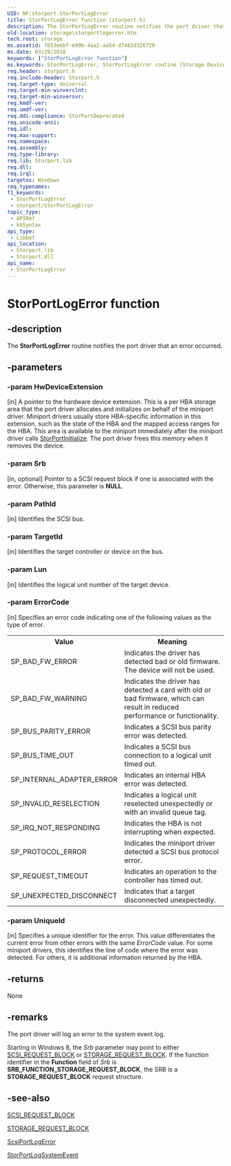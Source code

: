 ```yaml
---
UID: NF:storport.StorPortLogError
title: StorPortLogError function (storport.h)
description: The StorPortLogError routine notifies the port driver that an error occurred.
old-location: storage\storportlogerror.htm
tech.root: storage
ms.assetid: f653e6bf-e99b-4aa2-aa54-d7482d326720
ms.date: 03/29/2018
keywords: ["StorPortLogError function"]
ms.keywords: StorPortLogError, StorPortLogError routine [Storage Devices], storage.storportlogerror, storport/StorPortLogError, storprt_0eb9851c-bfce-49aa-a22b-3d16a72b3dde.xml
req.header: storport.h
req.include-header: Storport.h
req.target-type: Universal
req.target-min-winverclnt: 
req.target-min-winversvr: 
req.kmdf-ver: 
req.umdf-ver: 
req.ddi-compliance: StorPortDeprecated
req.unicode-ansi: 
req.idl: 
req.max-support: 
req.namespace: 
req.assembly: 
req.type-library: 
req.lib: Storport.lib
req.dll: 
req.irql: 
targetos: Windows
req.typenames: 
f1_keywords:
 - StorPortLogError
 - storport/StorPortLogError
topic_type:
 - APIRef
 - kbSyntax
api_type:
 - LibDef
api_location:
 - Storport.lib
 - Storport.dll
api_name:
 - StorPortLogError
---
```


# StorPortLogError function


## -description

The <b>StorPortLogError</b> routine notifies the port driver that an error occurred.

## -parameters

### -param HwDeviceExtension 

[in]
A pointer to the hardware device extension. This is a per HBA storage area that the port driver allocates and initializes on behalf of the miniport driver. Miniport drivers usually store HBA-specific information in this extension, such as the state of the HBA and the mapped access ranges for the HBA. This area is available to the miniport immediately after the miniport driver calls <a href="https://docs.microsoft.com/windows-hardware/drivers/ddi/storport/nf-storport-storportinitialize">StorPortInitialize</a>. The port driver frees this memory when it removes the device.

### -param Srb 

[in, optional]
Pointer to a SCSI request block if one is associated with the error. Otherwise, this parameter is <b>NULL</b>.

### -param PathId 

[in]
Identifies the SCSI bus.

### -param TargetId 

[in]
Identifies the target controller or device on the bus.

### -param Lun 

[in]
Identifies the logical unit number of the target device.

### -param ErrorCode 

[in]
Specifies an error code indicating one of the following values as the type of error.

<table>
<tr>
<th>Value</th>
<th>Meaning</th>
</tr>
<tr>
<td>
SP_BAD_FW_ERROR

</td>
<td>
Indicates the driver has detected bad or old firmware. The device will not be used.

</td>
</tr>
<tr>
<td>
SP_BAD_FW_WARNING

</td>
<td>
Indicates the driver has detected a card with old or bad firmware, which can result in reduced performance or functionality.

</td>
</tr>
<tr>
<td>
SP_BUS_PARITY_ERROR

</td>
<td>
Indicates a SCSI bus parity error was detected.

</td>
</tr>
<tr>
<td>
SP_BUS_TIME_OUT

</td>
<td>
Indicates a SCSI bus connection to a logical unit timed out.

</td>
</tr>
<tr>
<td>
SP_INTERNAL_ADAPTER_ERROR

</td>
<td>
Indicates an internal HBA error was detected.

</td>
</tr>
<tr>
<td>
SP_INVALID_RESELECTION

</td>
<td>
Indicates a logical unit reselected unexpectedly or with an invalid queue tag.

</td>
</tr>
<tr>
<td>
SP_IRQ_NOT_RESPONDING

</td>
<td>
Indicates the HBA is not interrupting when expected.

</td>
</tr>
<tr>
<td>
SP_PROTOCOL_ERROR

</td>
<td>
Indicates the miniport driver detected a SCSI bus protocol error.

</td>
</tr>
<tr>
<td>
SP_REQUEST_TIMEOUT

</td>
<td>
Indicates an operation to the controller has timed out.

</td>
</tr>
<tr>
<td>
SP_UNEXPECTED_DISCONNECT

</td>
<td>
Indicates that a target disconnected unexpectedly.

</td>
</tr>
</table>

### -param UniqueId 

[in]
Specifies a unique identifier for the error. This value differentiates the current error from other errors with the same <i>ErrorCode</i> value. For some miniport drivers, this identifies the line of code where the error was detected. For others, it is additional information returned by the HBA.

## -returns

None

## -remarks

The port driver will log an error to the system event log.

Starting in Windows 8, the <i>Srb</i> parameter may point to either <a href="https://docs.microsoft.com/windows-hardware/drivers/ddi/srb/ns-srb-_scsi_request_block">SCSI_REQUEST_BLOCK</a> or <a href="https://docs.microsoft.com/windows-hardware/drivers/ddi/srb/ns-srb-_storage_request_block">STORAGE_REQUEST_BLOCK</a>. If the function identifier in the <b>Function</b> field of <i>Srb</i> is <b>SRB_FUNCTION_STORAGE_REQUEST_BLOCK</b>, the SRB is a <b>STORAGE_REQUEST_BLOCK</b> request structure.

## -see-also

<a href="https://docs.microsoft.com/windows-hardware/drivers/ddi/srb/ns-srb-_scsi_request_block">SCSI_REQUEST_BLOCK</a>



<a href="https://docs.microsoft.com/windows-hardware/drivers/ddi/srb/ns-srb-_storage_request_block">STORAGE_REQUEST_BLOCK</a>



<a href="https://docs.microsoft.com/windows-hardware/drivers/ddi/srb/nf-srb-scsiportlogerror">ScsiPortLogError</a>



<a href="https://docs.microsoft.com/windows-hardware/drivers/ddi/storport/nf-storport-storportlogsystemevent">StorPortLogSystemEvent</a>

